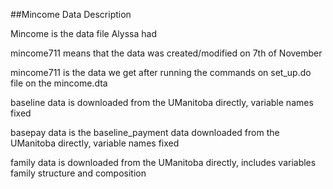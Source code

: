 ##Mincome Data Description

Mincome is the data file Alyssa had 

mincome711 means that the data was created/modified on 7th of November

mincome711 is the data we get after running the commands on set_up.do file on the mincome.dta 

baseline data is downloaded from the UManitoba directly, variable names fixed 

basepay data is the baseline_payment data downloaded from the UManitoba directly, variable names fixed 

family data is downloaded from the UManitoba directly, includes variables family structure and composition 
